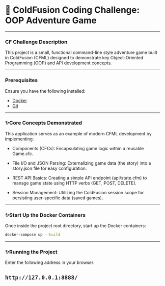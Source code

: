 
# 🏰 ColdFusion Coding Challenge: OOP Adventure Game
---
### CF Challenge Description 

This project is a small, functional command-line style adventure game built in ColdFusion (CFML) designed to demonstrate key Object-Oriented Programming (OOP) and API development concepts.

---
### Prerequisites
Ensure you have the following installed:
- [Docker](https://www.docker.com/get-started)
- [Git](https://git-scm.com/)
---

### ✨Core Concepts Demonstrated

This application serves as an example of modern CFML development by implementing:

- Components (CFCs): Encapsulating game logic within a reusable Game.cfc.

- File I/O and JSON Parsing: Externalizing game data (the story) into a story.json file for easy configuration.

- REST API Basics: Creating a simple API endpoint (api/state.cfm) to manage game state using HTTP verbs (GET, POST, DELETE).

- Session Management: Utilizing the ColdFusion session scope for persisting user-specific data (saved games).
---
### ✨Start Up the Docker Containers

Once inside the project root directory, start up the Docker containers:

```bash
docker-compose up --build
```
---

### ✨Running the Project

Enter the following address in your browser:

``http://127.0.0.1:8888/``
---
